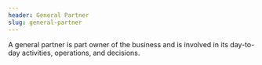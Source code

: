 ```yaml
---
header: General Partner
slug: general-partner
---
```

A general partner is part owner of the business and is involved in its day-to-day activities, operations, and decisions. 